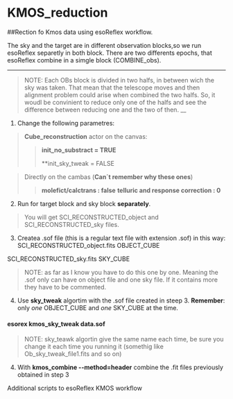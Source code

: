 # KMOS_reduction

##Rection fo Kmos data using esoReflex workflow.

The sky and the target are in different observation blocks,so we run esoReflex separetly in both block. 
There are two differents epochs, that esoReflex combine in a simgle block (COMBINE_obs). 
___
>NOTE: 
>Each OBs block is divided in two halfs, in between wich the sky was taken. That
>mean that the telescope moves and then alignment problem could arise when 
>combined the two halfs. So, it woudl be convinient to reduce only one of the 
>halfs and see the difference between reducing one and the two of then.
__

1. Change the following parametres:
> **Cube_reconstruction** actor on the canvas:
>
>> **init_no_substract = TRUE**
>>
>> **init_sky_tweak = FALSE

> Directly on the cambas (**Can´t remember why these ones**)
> 
>> **molefict/calctrans : false**
>> **telluric and response correction : 0**

2. Run for target block and sky block **separately**.
> You will get SCI_RECONSTRUCTED_object and SCI_RECONSTRUCTED_sky files.

3. Createa .sof file (this is a regular text file with extension .sof) in this way:
SCI_RECONSTRUCTED_object.fits OBJECT_CUBE
 
SCI_RECONSTRUCTED_sky.fits SKY_CUBE 
> NOTE: as far as I know you have to do this one by one. 
>Meaning the .sof only can have on object file and one sky file. 
>If it contains more they have to be commented.
4. Use **sky_tweak** algortim with the .sof file created in steep 3. **Remember**: only *one* OBJECT_CUBE and  *one* SKY_CUBE at the time.
#### esorex kmos_sky_tweak data.sof
> NOTE: sky_teawk algortin give the same name each time, 
>be sure you change it each time you running it (somethig like Ob_sky_tweak_file1.fits and so on)
4. With **kmos_combine --method=header** combine the .fit files previously obtained in step 3 

Additional scripts to esoReflex KMOS workflow
